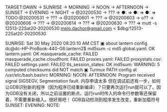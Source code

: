 TARGET:DAWN → SUNRISE → MORNING → NOON → AFTERNOON → SUNSET → EVENING → NIGHT → @20200530 → ??? ⇒ 
●: ⇒ 
●: ⇒ 
●: ⇒ 
TODO:@20200531 → ??? → @20200601 → ??? → @20200603 → o?? → @20200606 → ??? → @20200614 → ??? ⇒ @20200630 → ??? ⇒ 
mutt -s 12513-22Sat20-20200530 melo.dachor@gmail.com < $dbg/12513-22Sat20-20200530

SUNRISE:
Sat 30 May 2020 08:20:10 AM CST
    ▣ about lantern config 
    dc@dc-HP-ProBook-440-G6:lantern2$ md5sum -c md5
    global.yaml: OK
    lantern.yaml: OK
    masquerade_cache: FAILED
    masquerade_cache.cloudfront: FAILED
    proxies.yaml: FAILED
    proxystats.csv: FAILED
    settings.yaml: FAILED
    tls_session_states: OK
    md5sum: WARNING: 5 computed checksums did NOT match
    ▣ Turmux PATH config at /usr/etc/bash.bashrc
MORNING:
NOON:
AFTERNOON:
Program received signal SIGSEGV, Segmentation fault.
内存申请太多
但在调试前还有一步，如何让GDB识别新的程序（因为程序已经重新编译）？只要再次运行run就可以了。因为GDB没有关闭，所以之前设置的断点、运行run时传入的命令行参数等还保留着，不需要重新输入。很好用吧！
GDB自动检测到程序发生改变，重新加载符号
SUNSET:
EVENING:
NOTE:
